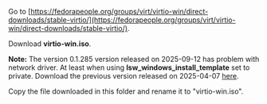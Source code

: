 Go to [https://fedorapeople.org/groups/virt/virtio-win/direct-downloads/stable-virtio/](https://fedorapeople.org/groups/virt/virtio-win/direct-downloads/stable-virtio/).

Download **virtio-win.iso**.

**Note:** The version 0.1.285 version released on 2025-09-12 has problem with network driver. At least when using **lsw_windows_install_template** set to private. Download the previous version released on 2025-04-07 [here](https://fedorapeople.org/groups/virt/virtio-win/direct-downloads/archive-virtio/virtio-win-0.1.271-1/).

Copy the file downloaded in this folder and rename it to "virtio-win.iso".
